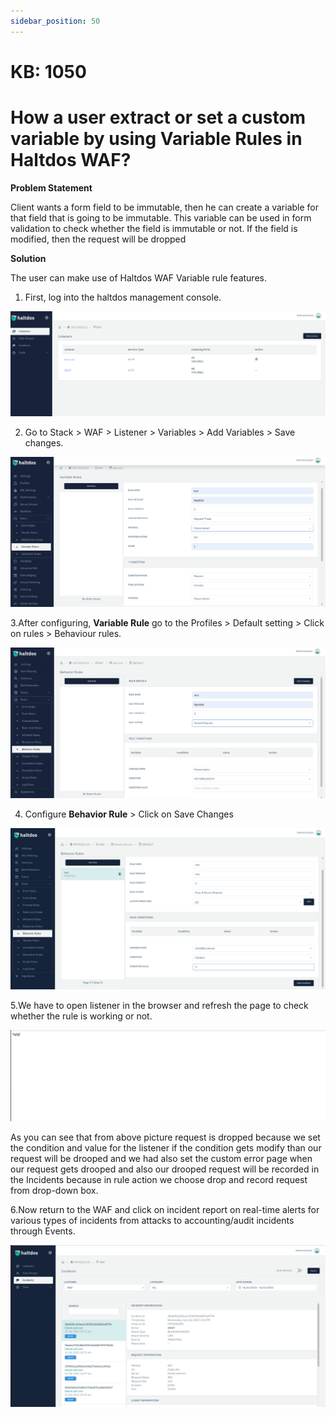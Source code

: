```yaml
---
sidebar_position: 50
---
```


# KB: 1050

# How a user extract or set a custom variable by using Variable Rules in Haltdos WAF?
**Problem Statement**

Client wants a form field to be immutable, then he can create a variable for that field that is going to be immutable. This variable can be used in form validation to check whether the field is immutable or not. If the field is modified, then the request will be dropped

**Solution**

The user can make use of Haltdos WAF Variable rule features.

1. First, log into the haltdos management console.

![kb-1050](/img/waf/v6/kb/professionalconsole.png)

2. Go to Stack > WAF > Listener > Variables > Add Variables > Save changes.

![kb-1050](/img/waf/v6/kb/vari.png)

3.After configuring, **Variable Rule** go to the Profiles > Default setting > Click on rules > Behaviour rules.

![kb-1050](/img/waf/v6/kb/behavior.png)

4. Configure **Behavior Rule** > Click on Save Changes

![kb-1050](/img/waf/v6/kb/behave1.png)

5.We have to open listener in the browser and refresh the page to check whether the rule is working or not.

![kb-1050](/img/waf/v6/kb/be1.png)


As you can see that from above picture request is dropped because we set the condition and value for the listener if the condition gets modify than our request will be drooped and we had also set the custom error page when our request gets drooped and also our drooped request will be recorded in the Incidents because in rule action we choose drop and record request from drop-down box.

6.Now return to the WAF and click on incident report on real-time alerts for various types of incidents from attacks to accounting/audit incidents through Events. 

![kb-1049](/img/waf/v6/kb/behave11.png)




